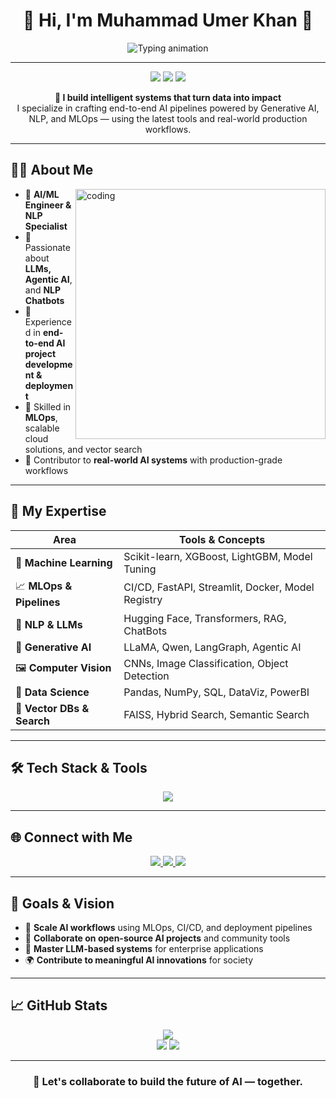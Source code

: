 <!-- MuhammadUmerKhan/MuhammadUmerKhan is a special repository because its `README.md` appears on your GitHub profile. -->

<h1 align="center">🚀 Hi, I'm Muhammad Umer Khan 👋</h1>

<div align="center">
  <img src="https://readme-typing-svg.herokuapp.com?font=Fira+Code&size=28&duration=3000&pause=500&color=0AEFFF&center=true&vCenter=true&width=1000&height=50&lines=AI+Engineer+%7C+NLP+%7C+MLOps+%7C+LLMs+%7C+Agentic+AI;Building+Real-World+AI+Solutions;Focused+on+Scalable+Deployments+%26+Automation" alt="Typing animation">
</div>

---

<p align="center">
  <img src="https://img.shields.io/badge/Focus-Artificial%20Intelligence-brightgreen?style=flat-square" />
  <img src="https://img.shields.io/badge/Domain-GenAI%20%7C%20NLP%20%7C%20CV%20%7C%20MLOps-blueviolet?style=flat-square" />
  <img src="https://img.shields.io/badge/Open%20To-Opportunities-green?style=flat-square" />
</p>

<p align="center"><strong>🚀 I build intelligent systems that turn data into impact</strong><br/>
I specialize in crafting end-to-end AI pipelines powered by Generative AI, NLP, and MLOps — using the latest tools and real-world production workflows.</p>

---

## 👨‍💻 About Me

<img align="right" alt="coding" width="400" src="https://media.giphy.com/media/qgQUggAC3Pfv687qPC/giphy.gif" />

- 🎯 **AI/ML Engineer & NLP Specialist**  
- 🤖 Passionate about **LLMs, Agentic AI**, and **NLP Chatbots**
- 🚀 Experienced in **end-to-end AI project development & deployment**
- 🔧 Skilled in **MLOps**, scalable cloud solutions, and vector search
- 🧠 Contributor to **real-world AI systems** with production-grade workflows

---

## 🧠 My Expertise

| Area | Tools & Concepts |
|------|------------------|
| 🤖 **Machine Learning** | Scikit-learn, XGBoost, LightGBM, Model Tuning |
| 📈 **MLOps & Pipelines** | CI/CD, FastAPI, Streamlit, Docker, Model Registry |
| 🧬 **NLP & LLMs** | Hugging Face, Transformers, RAG, ChatBots |
| 🧠 **Generative AI** | LLaMA, Qwen, LangGraph, Agentic AI |
| 🖼️ **Computer Vision** | CNNs, Image Classification, Object Detection |
| 🧠 **Data Science** | Pandas, NumPy, SQL, DataViz, PowerBI |
| 🧠 **Vector DBs & Search** | FAISS, Hybrid Search, Semantic Search |

---

## 🛠 Tech Stack & Tools

<p align="center">
  <img src="https://skillicons.dev/icons?i=python,tensorflow,pytorch,fastapi,streamlit,docker,aws,git,github,vscode,jupyter,linux,postgresql,mysql" />
</p>

---

## 🌐 Connect with Me

<p align="center">
  <a href="https://www.linkedin.com/in/muhammad-umer-khan-61729b260/" target="_blank">
    <img src="https://img.shields.io/badge/LinkedIn-0A66C2?style=for-the-badge&logo=linkedin&logoColor=white" />
  </a>
  <a href="https://portfolio-sigma-mocha-67.vercel.app/" target="_blank">
    <img src="https://img.shields.io/badge/Portfolio-1f2937?style=for-the-badge&logo=google-chrome&logoColor=white" />
  </a>
  <a href="https://drive.google.com/uc?export=download&id=1NxWK95r736T-1XgqRCMxxmCBLc8cmxz8" target="_blank">
    <img src="https://img.shields.io/badge/Resume-FF5733?style=for-the-badge&logo=adobeacrobatreader&logoColor=white" />
  </a>
</p>

---

## 🎯 Goals & Vision

- 🔁 **Scale AI workflows** using MLOps, CI/CD, and deployment pipelines  
- 🤝 **Collaborate on open-source AI projects** and community tools  
- 🧠 **Master LLM-based systems** for enterprise applications  
- 🌍 **Contribute to meaningful AI innovations** for society

---

## 📈 GitHub Stats

<p align="center">
  <img src="https://github-readme-streak-stats.herokuapp.com?user=MuhammadUmerKhan&theme=algolia&hide_border=true&date_format=M%20j%5B%2C%20Y%5D"/>
  <br/>
  <img src="https://github-readme-stats.vercel.app/api?username=MuhammadUmerKhan&show_icons=true&theme=algolia&hide_border=true"/>
  <img src="https://github-readme-stats.vercel.app/api/top-langs/?username=MuhammadUmerKhan&layout=compact&theme=algolia&hide_border=true"/>
</p>

---

<h3 align="center">🚀 Let's collaborate to build the future of AI — together.</h3>
